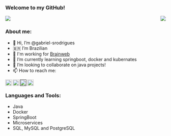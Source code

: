 ### Welcome to my GitHub!
<img align='right' src="https://github-readme-stats.vercel.app/api?username=gabriel-srodrigues&show_icons=true&theme=radical&show_owner=true&layout=compact">
<img src="https://img.shields.io/static/v1?label=Overview&message=gabriel-srodrigues&color=e07a5f&style=for-the-badge&logo=GitHub">

<br />

### About me:

- 👋 Hi, I’m @gabriel-srodrigues
- :brazil: I’m Brazilian
- :construction_worker: I'm working for [Brainweb](http://www.brainweb.com.br/)
- 🌱 I’m currently learning springboot, docker and kubernates
- 💞️ I’m looking to collaborate on java projects!
- 📫 How to reach me:
<div>
  <a href="https://www.linkedin.com/in/gabriel-rodrigues-k2k">
    <img align="left" alt="Linkedin" width="20px" src="https://www.vectorlogo.zone/logos/linkedin/linkedin-tile.svg" />
  </a>
  <a href="https://www.instagram.com/g4rodrigues_/">
    <img align="left" alt="Instagram" width="20px" src="https://www.vectorlogo.zone/logos/instagram/instagram-icon.svg" />
  </a>
  <a href="">
    <img align="left" alt="Gmail" width="20px" src="https://www.vectorlogo.zone/logos/gmail/gmail-icon.svg" />
  </a>
    <a href="https://gitlab.com/gabriel.srodrigues">
    <img align="left" alt="Gmail" width="20px" src="https://www.vectorlogo.zone/logos/gitlab/gitlab-icon.svg" />
  </a>
</div>

<br />

### Languages and Tools:

- Java
- Docker
- SpringBoot
- Microservices
- SQL, MySQL and PostgreSQL
